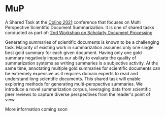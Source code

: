 # MuP

A Shared Task at the [Coling 2021](https://coling2022.org/) conference that focuses on Multi Perspective Scientific Document Summarization. It is one of shared tasks conducted as part of: [2nd Workshop on Scholarly Document Processing](https://sdproc.org/2022/)


Generating summaries of scientific documents is known to be a challenging task. Majority of existing work in summarization assumes only one single best gold summary for each given document. Having only one gold summary negatively impacts our ability to evaluate the quality of summarization systems as writing summaries is a subjective activity. At the same time, annotating multiple gold summaries for scientific documents can be extremely expensive as it requires domain experts to read and understand long scientific documents. This shared task will enable exploring methods for generating multi-perspective summaries. We introduce a novel summarization corpus, leveraging data from scientific peer reviews to capture diverse perspectives from the reader's point of view.



More information coming soon
